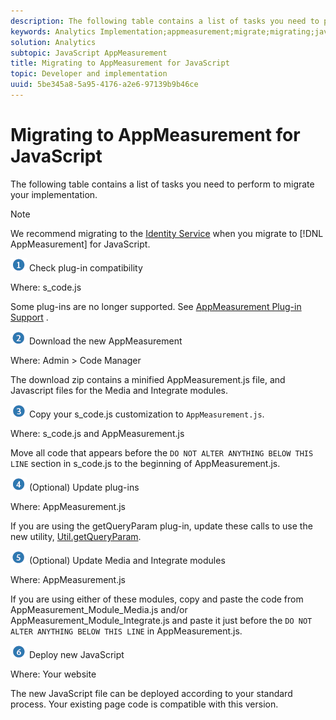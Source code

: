 ```yaml
---
description: The following table contains a list of tasks you need to perform to migrate your implementation.
keywords: Analytics Implementation;appmeasurement;migrate;migrating;javascript
solution: Analytics
subtopic: JavaScript AppMeasurement
title: Migrating to AppMeasurement for JavaScript
topic: Developer and implementation
uuid: 5be345a8-5a95-4176-a2e6-97139b9b46ce
---
```


# Migrating to AppMeasurement for JavaScript

The following table contains a list of tasks you need to perform to migrate your implementation.

>[!NOTE]
>
>We recommend migrating to the [Identity Service](/help/implement/js-implementation/c-unique-visitors/visid-service.md) when you migrate to [!DNL AppMeasurement] for JavaScript.

![](assets/step1_icon.png) Check plug-in compatibility

Where: s\_code.js

Some plug-ins are no longer supported. See [AppMeasurement Plug-in Support](/help/implement/js-implementation/c-appmeasurement-js/plugins-support.md) .

![](assets/step2_icon.png) Download the new AppMeasurement

Where: Admin > Code Manager

The download zip contains a minified AppMeasurement.js file, and Javascript files for the Media and Integrate modules.

![](assets/step3_icon.png) Copy your s\_code.js customization to `AppMeasurement.js`.

Where: s\_code.js and AppMeasurement.js

Move all code that appears before the `DO NOT ALTER ANYTHING BELOW THIS LINE` section in s\_code.js to the beginning of AppMeasurement.js.

![](assets/step4_icon.png) (Optional) Update plug-ins

Where: AppMeasurement.js

If you are using the getQueryParam plug-in, update these calls to use the new utility, [Util.getQueryParam](/help/implement/js-implementation/util-getqueryparam.md).

![](assets/step5_icon.png) (Optional) Update Media and Integrate modules

Where: AppMeasurement.js

If you are using either of these modules, copy and paste the code from AppMeasurement\_Module\_Media.js and/or AppMeasurement\_Module\_Integrate.js and paste it just before the `DO NOT ALTER ANYTHING BELOW THIS LINE` in AppMeasurement.js.

![](assets/step6_icon.png) Deploy new JavaScript

Where: Your website

The new JavaScript file can be deployed according to your standard process. Your existing page code is compatible with this version.

